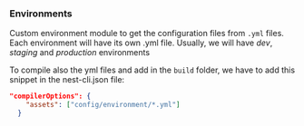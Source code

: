 ### Environments

Custom environment module to get the configuration files from `.yml` files. 
Each environment will have its own .yml file. Usually, we will have *dev*, *staging* and *production* environments

To compile also the yml files and add in the `build` folder, we have to add this snippet in the nest-cli.json file:
```json
"compilerOptions": {
    "assets": ["config/environment/*.yml"]
  }
```